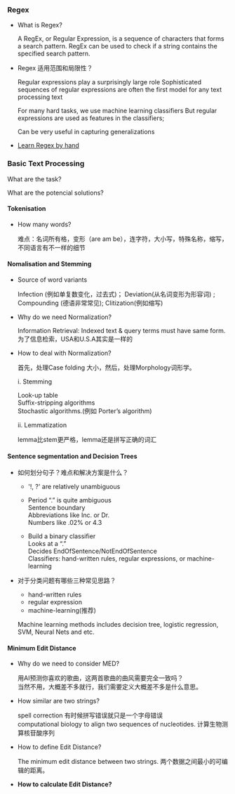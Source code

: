 ### Regex

- What is Regex?

  A RegEx, or Regular Expression, is a sequence of characters that forms a search pattern.
RegEx can be used to check if a string contains the specified search pattern.

- Regex 适用范围和局限性？

  Regular expressions play a surprisingly large role
Sophisticated sequences of regular expressions are often the first model for any text processing text

  For many hard tasks, we use machine learning classifiers
But regular expressions are used as features in the classifiers;

  Can be very useful in capturing generalizations
  
 - [Learn Regex by hand](https://www.w3schools.com/python/python_regex.asp)


### Basic Text Processing
What are the task? 

What are the potencial solutions?

#### Tokenisation

- How many words?

  难点：名词所有格，变形（are am be），连字符，大小写，特殊名称，缩写，不同语言有不一样的细节

#### Nomalisation and Stemming

- Source of word variants

  Infection (例如单复数变化，过去式)； Deviation(从名词变形为形容词) ; Compounding (德语非常常见); Clitization(例如缩写) 

- Why do we need Normalization?

  Information Retrieval: Indexed text & query terms must have same form. 为了信息检索，USA和U.S.A其实是一样的

- How to deal with Normalization?

  首先，处理Case folding 大小，然后，处理Morphology词形学。

  i. Stemming
  
  Look-up table\
  Suffix-stripping algorithms\
  Stochastic algorithms.(例如 Porter’s algorithm)
  
  ii. Lemmatization
  
  lemma比stem更严格，lemma还是拼写正确的词汇
  
#### Sentence segmentation and Decision Trees

- 如何划分句子？难点和解决方案是什么？

  - '!, ?' are relatively unambiguous

  - Period “.” is quite ambiguous\
  Sentence boundary\
  Abbreviations like Inc. or Dr.\
  Numbers like .02% or 4.3

  - Build a binary classifier\
  Looks at a “.”\
  Decides EndOfSentence/NotEndOfSentence\
  Classifiers: hand-written rules, regular expressions, or machine-learning

- 对于分类问题有哪些三种常见思路？ 
  - hand-written rules
  - regular expression 
  - machine-learning(推荐)
  
  Machine learning methods includes decision tree, logistic regression, SVM, Neural Nets and etc.

#### Minimum Edit Distance

- Why do we need to consider MED?

  用AI预测你喜欢的歌曲，这两首歌曲的曲风需要完全一致吗？\
  当然不用，大概差不多就行，我们需要定义大概差不多是什么意思。

- How similar are two strings?

  spell correction 有时候拼写错误就只是一个字母错误\
  computational biology to align two sequences of nucleotides. 计算生物测算核苷酸序列
  
 - How to define Edit Distance?
 
   The minimum edit distance between two strings. 两个数据之间最小的可编辑的距离。
  
 -   **How to calculate Edit Distance?**

 

 
